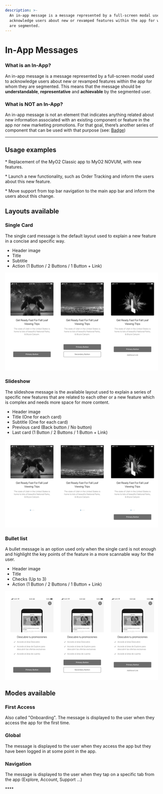 ```yaml
---
description: >-
  An in-app message is a message represented by a full-screen modal used to
  acknowledge users about new or revamped features within the app for whom they
  are segmented.
---
```


# In-App Messages

### **What is an In-App?**

An in-app message is a message represented by a full-screen modal used to acknowledge users about new or revamped features within the app for whom they are segmented. This means that the message should be **understandable**, **representative** and **achievable** by the segmented user.

### **What is NOT an In-App?**

An in-app message is not an element that indicates anything related about new information associated with an existing component or feature in the app nor new marketing promotions. For that goal, there’s another series of component that can be used with that purpose \(see: [Badge](./)\)  
****

## **Usage examples**

\* Replacement of the MyO2 Classic app to MyO2 NOVUM, with new features.

\* Launch a new functionality, such as Order Tracking and inform the users about this new feature.

\* Move support from top bar navigation to the main app bar and inform the users about this change.

## **Layouts available**

### **Single Card**

The single card message is the default layout used to explain a new feature in a concise and specific way.

* Header image
* Title
* Subtitle
* Action \(1 Button / 2 Buttons / 1 Button + Link\)

![](../../../.gitbook/assets/inapp1.jpg)

### Slideshow

The slideshow message is the available layout used to explain a series of specific new features that are related to each other or a new feature which is complex and needs more space for more content.

* Header image
* Title \(One for each card\)
* Subtitle \(One for each card\)
* Previous card \(Back button / No button\)
* Last card \(1 Button / 2 Buttons / 1 Button + Link\)

![](../../../.gitbook/assets/inapp2%20%281%29.jpg)

### **Bullet list**

A bullet message is an option used only when the single card is not enough and highlight the key points of the feature in a more scannable way for the user.

* Header image
* Title 
* Checks \(Up to 3\)
* Action \(1 Button / 2 Buttons / 1 Button + Link\)

![](../../../.gitbook/assets/inapp3%20%281%29.jpg)

## Modes available

### First Access

Also called "Onboarding". The message is displayed to the user when they access the app for the first time.

### Global

The message is displayed to the user when they access the app but they have been logged in at some point in the app.

### Navigation

The message is displayed to the user when they tap on a specific tab from the app \(Explore, Account, Support ...\)

\*\*\*\*

